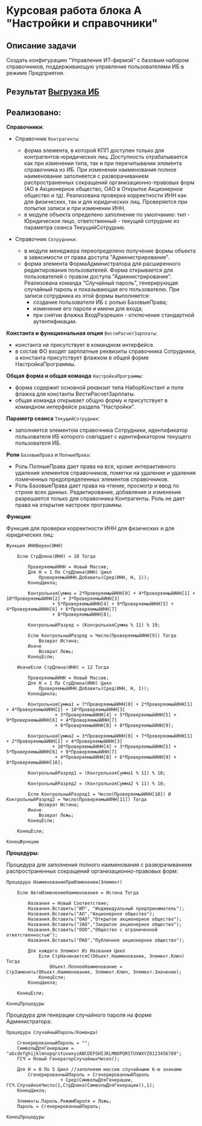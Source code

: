 # Курсовая работа блока А "Настройки и справочники"

## Описание задачи
Создать конфигурацию "Управление ИТ-фирмой" с базовым набором справочников, поддерживающую управление пользователями ИБ в режиме Предприятия.

## Результат [Выгрузка ИБ](https://github.com/MikeMadudin/onec_diploma/blob/main/diploma_block_A/%D0%92%D1%8B%D0%B3%D1%80%D1%83%D0%B7%D0%BA%D0%B0%D0%94%D0%B8%D0%BF%D0%BB%D0%BE%D0%BC%D0%91%D0%BB%D0%BE%D0%BAA.dt)

## Реализовано:
__Справочники__:
- Справочник `Контрагенты`:
  - форма элемента, в которой КПП доступен только для контрагентов-юридических лиц. Доступность отрабатывается как при изменении типа, так и при перечитывании элемента справочника из ИБ. При изменении наименования полное наименование заполняется с разворачиванием распространенных сокращений организационно-правовых форм (АО в Акционерное общество, ОАО в Открытое Акционерное общество и тд). Реализована проверка корректности ИНН как для физических, так и для юридических лиц. Проверяется при попытке записи и при изменении ИНН.
  - в модуле объекта определено заполнение по умолчанию: тип - Юридическое лицо, ответственный - текущий сотрудник из параметра сеанса ТекущийСотрудник.

- Справочник `Сотрудники`:
  - в модуле менеджера переопределено получение формы объекта в зависимости от права доступа "Администрирование".
  - форма элемента ФормаАдминистратора для расширенного редактирования пользователей. Форма открывается для пользователей с правом доступа "Администрирование". Реализована команда "Случайный пароль", генерирующая случайный пароль и показывающая его пользователю. При записи сотрудника из этой формы выполняется:
    - создание пользователя ИБ с ролью БазовыеПрава;
    - изменение его пароля и имени для входа;
    - при снятии флажка ВходРазрешен - отключение стандартной аутентификации.

__Константа и функциональная опция__ `ВестиРасчетЗарплаты`:
- константа не присутствует в командном интерфейсе.
- в состав ФО входят зарплатные реквизиты справочника Сотрудники, а константа присутствует флажком в общей форме НастройкаПрограммы.

__Общая форма и общая команда__ `НастройкаПрограммы`:
- форма содержит основной реквизит типа НаборКонстант и поле флажка для константы ВестиРасчетЗарплаты.
- общая команда открывает общую форму и присутствует в командном интерфейсе раздела "Настройки".

__Параметр сеанса__ `ТекущийСотрудник`:
- заполняется элементом справочника Сотрудники, идентификатор пользователя ИБ которого совпадает с идентификатором текущего пользователя ИБ.

__Роли__ `БазовыеПрава` и `ПолныеПрава`:
- Роль ПолныеПрава дает права на все, кроме интерактивного удаления элементов справочников, пометки на удаление и удаления помеченных предопределенных элементов справочников.
- Роль БазовыеПрава дает права на чтение, просмотр и ввод по строке всех данных. Редактирование, добавление и изменение разрешается только для справочника Контрагенты. Роль не дает права на открытие настроек программы.

__Функции__:

Функция для проверки корректности ИНН для физических и для юридических лиц:
```bsl
Функция ИННВерен(ИНН)
	
	Если СтрДлина(ИНН) = 10 Тогда
		
		ПроверяемыйИНН = Новый Массив;
		Для Н = 1 По СтрДлина(ИНН) Цикл
			ПроверяемыйИНН.Добавить(Сред(ИНН, Н, 1));	
		КонецЦикла;
		
		КонтрольнаяСумма = 2*ПроверяемыйИНН[0] + 4*ПроверяемыйИНН[1] + 10*ПроверяемыйИНН[2] + 3*ПроверяемыйИНН[3]
				 + 5*ПроверяемыйИНН[4] + 9*ПроверяемыйИНН[5] + 4*ПроверяемыйИНН[6] + 6*ПроверяемыйИНН[7]
				 + 8*ПроверяемыйИНН[8];
		
		КонтрольныйРазряд = (КонтрольнаяСумма % 11) % 10;
		
		Если КонтрольныйРазряд = Число(ПроверяемыйИНН[9]) Тогда
			Возврат Истина;	
		Иначе
			Возврат Ложь;
		КонецЕсли;
		
	ИначеЕсли СтрДлина(ИНН) = 12 Тогда
		
		ПроверяемыйИНН = Новый Массив;
		Для Н = 1 По СтрДлина(ИНН) Цикл
			ПроверяемыйИНН.Добавить(Сред(ИНН, Н, 1));	
		КонецЦикла;
		
		КонтрольнаяСумма1 = 7*ПроверяемыйИНН[0] + 2*ПроверяемыйИНН[1] + 4*ПроверяемыйИНН[2] + 10*ПроверяемыйИНН[3]
				  + 3*ПроверяемыйИНН[4] + 5*ПроверяемыйИНН[5] + 9*ПроверяемыйИНН[6] + 4*ПроверяемыйИНН[7]
				  + 6*ПроверяемыйИНН[8] + 8*ПроверяемыйИНН[9];
						
		КонтрольнаяСумма2 = 3*ПроверяемыйИНН[0] + 7*ПроверяемыйИНН[1] + 2*ПроверяемыйИНН[2] + 4*ПроверяемыйИНН[3]
				 + 10*ПроверяемыйИНН[4] + 3*ПроверяемыйИНН[5] + 5*ПроверяемыйИНН[6] + 9*ПроверяемыйИНН[7]
				  + 4*ПроверяемыйИНН[8] + 6*ПроверяемыйИНН[9] + 8*ПроверяемыйИНН[10]; 
		
		КонтрольныйРазряд1 = (КонтрольнаяСумма1 % 11) % 10;
		
		КонтрольныйРазряд2 = (КонтрольнаяСумма2 % 11) % 10;
		
		Если КонтрольныйРазряд1 = Число(ПроверяемыйИНН[10]) И КонтрольныйРазряд2 = Число(ПроверяемыйИНН[11]) Тогда
			Возврат Истина;	
		Иначе
			Возврат Ложь;
		КонецЕсли;
		
	КонецЕсли;

КонецФункции
```

__Процедуры__:

Процедура для заполнения полного наименования с разворачиванием распространенных сокращений организационно-правовых форм:
```bsl
Процедура НаименованиеПриИзменении(Элемент)
	
	Если АвтоИзменениеНаименования = Истина Тогда
		
		Названия = Новый Соответствие;
		Названия.Вставить("ИП", "Индивидуальный предприниматель");
		Названия.Вставить("АО","Акционерное общество");
		Названия.Вставить("ОАО","Открытое акционерное общество");
		Названия.Вставить("ЗАО","Закрытое акционерное общество");
		Названия.Вставить("ООО","Общество с ограниченной ответственностью");
		Названия.Вставить("ПАО","Публичное акционерное общество");
		
		Для каждого Элемент Из Названия Цикл
			Если СтрНачинаетсяС(Объект.Наименование, Элемент.Ключ) Тогда
				Объект.ПолноеНаименование = СтрЗаменить(Объект.Наименование, Элемент.Ключ, Элемент.Значение);
			КонецЕсли;
		КонецЦикла;
		
	КонецЕсли;
	
КонецПроцедуры
```

Процедура для генерации случайного пароля на форме Администратора:
```bsl
Процедура СлучайныйПароль(Команда)
	
	СгенерированныйПароль = "";
	СимволыДляГенерации = "abcdefghijklmnopqrstuvwxyzABCDEFGHIJKLMNOPQRSTUVWXYZ0123456789";
	ГСЧ = Новый ГенераторСлучайныхЧисел();
	
	Для Н = 0 По 5 Цикл //заполняем массив случайными 6-ю знаками
		СгенерированныйПароль = СгенерированныйПароль
					+ Сред(СимволыДляГенерации, ГСЧ.СлучайноеЧисло(1,СтрДлина(СимволыДляГенерации)),1);
	КонецЦикла;
	
	Элементы.Пароль.РежимПароля = Ложь;
	Пароль = СгенерированныйПароль;
	
КонецПроцедуры
```
